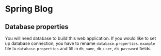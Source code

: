 # Spring Blog

## Database properties
You will need database to build this web application.
If you would like to set up database connection, you have to rename `database.properties.example` file to 
`database.properties` and fill in `db_name`, `db_user`, `db_password` fields.